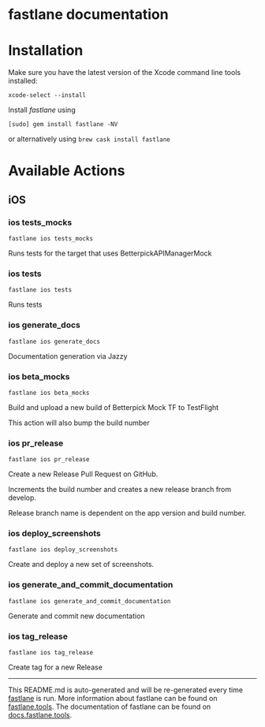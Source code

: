 fastlane documentation
================
# Installation

Make sure you have the latest version of the Xcode command line tools installed:

```
xcode-select --install
```

Install _fastlane_ using
```
[sudo] gem install fastlane -NV
```
or alternatively using `brew cask install fastlane`

# Available Actions
## iOS
### ios tests_mocks
```
fastlane ios tests_mocks
```
Runs tests for the target that uses BetterpickAPIManagerMock
### ios tests
```
fastlane ios tests
```
Runs tests
### ios generate_docs
```
fastlane ios generate_docs
```
Documentation generation via Jazzy
### ios beta_mocks
```
fastlane ios beta_mocks
```
Build and upload a new build of Betterpick Mock TF to TestFlight

This action will also bump the build number
### ios pr_release
```
fastlane ios pr_release
```
Create a new Release Pull Request on GitHub.

Increments the build number and creates a new release branch from develop.

Release branch name is dependent on the app version and build number.
### ios deploy_screenshots
```
fastlane ios deploy_screenshots
```
Create and deploy a new set of screenshots.
### ios generate_and_commit_documentation
```
fastlane ios generate_and_commit_documentation
```
Generate and commit new documentation
### ios tag_release
```
fastlane ios tag_release
```
Create tag for a new Release

----

This README.md is auto-generated and will be re-generated every time [fastlane](https://fastlane.tools) is run.
More information about fastlane can be found on [fastlane.tools](https://fastlane.tools).
The documentation of fastlane can be found on [docs.fastlane.tools](https://docs.fastlane.tools).
